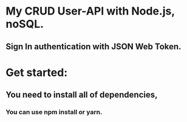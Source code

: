 # My CRUD User-API with Node.js, noSQL.
## Sign In authentication with JSON Web Token.

# Get started:
## You need to install all of dependencies,
### You can use npm install or yarn.